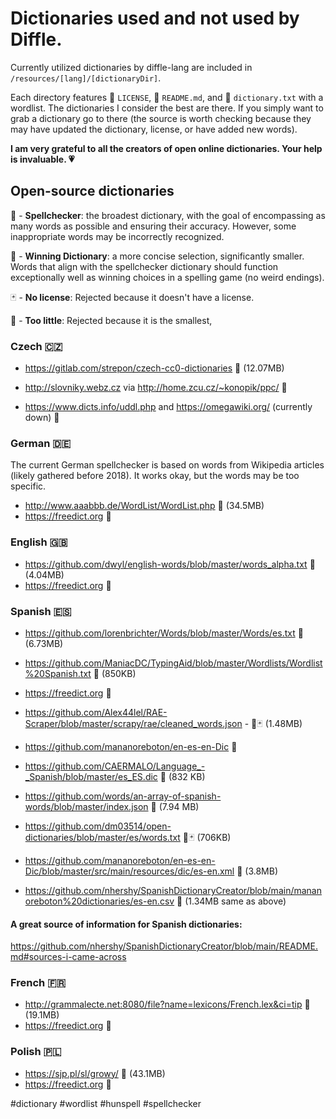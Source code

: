 # Dictionaries used and not used by Diffle.

Currently utilized dictionaries by diffle-lang are included in `/resources/[lang]/[dictionaryDir]`.

Each directory features 🧾 `LICENSE`, 🧾 `README.md`, and 🧾 `dictionary.txt` with a wordlist. The dictionaries I consider the best are there. If you simply want to grab a dictionary go to there (the source is worth checking because they may have updated the dictionary, license, or have added new words).

**I am very grateful to all the creators of open online dictionaries. Your help is invaluable. 💗**

## Open-source dictionaries

📔 - **Spellchecker**: the broadest dictionary, with the goal of encompassing as many words as possible and ensuring their accuracy. However, some inappropriate words may be incorrectly recognized.

🎯 - **Winning Dictionary**: a more concise selection, significantly smaller. Words that align with the spellchecker dictionary should function exceptionally well as winning choices in a spelling game (no weird endings).

🃏 - **No license**: Rejected because it doesn't have a license.

📄 - **Too little**: Rejected because it is the smallest,

### Czech 🇨🇿 
- https://gitlab.com/strepon/czech-cc0-dictionaries 📔 (12.07MB)
- http://slovniky.webz.cz via http://home.zcu.cz/~konopik/ppc/ 🎯

- https://www.dicts.info/uddl.php and https://omegawiki.org/ (currently down) 📄 

### German 🇩🇪
The current German spellchecker is based on words from Wikipedia articles (likely gathered before 2018). It works okay, but the words may be too specific.

- http://www.aaabbb.de/WordList/WordList.php 📔 (34.5MB)
- https://freedict.org 🎯

### English 🇬🇧
- https://github.com/dwyl/english-words/blob/master/words_alpha.txt 📔 (4.04MB)
- https://freedict.org 🎯

### Spanish 🇪🇸
- https://github.com/lorenbrichter/Words/blob/master/Words/es.txt 📔 (6.73MB)
- https://github.com/ManiacDC/TypingAid/blob/master/Wordlists/Wordlist%20Spanish.txt 📔 (850KB)
- https://freedict.org 🎯

- https://github.com/Alex44lel/RAE-Scraper/blob/master/scrapy/rae/cleaned_words.json - 📄🃏 (1.48MB)
- https://github.com/mananoreboton/en-es-en-Dic 📄
- https://github.com/CAERMALO/Language_-_Spanish/blob/master/es_ES.dic 📄 (832 KB)
- https://github.com/words/an-array-of-spanish-words/blob/master/index.json 📄 (7.94 MB)
- https://github.com/dm03514/open-dictionaries/blob/master/es/words.txt 📄🃏 (706KB)
- https://github.com/mananoreboton/en-es-en-Dic/blob/master/src/main/resources/dic/es-en.xml 📄 (3.8MB)
- https://github.com/nhershy/SpanishDictionaryCreator/blob/main/mananoreboton%20dictionaries/es-en.csv 📄 (1.34MB same as above)

#### A great source of information for Spanish dictionaries:
https://github.com/nhershy/SpanishDictionaryCreator/blob/main/README.md#sources-i-came-across

### French 🇫🇷
- http://grammalecte.net:8080/file?name=lexicons/French.lex&ci=tip 📔 (19.1MB)
- https://freedict.org 🎯

### Polish 🇵🇱
- https://sjp.pl/sl/growy/ 📔 (43.1MB)
- https://freedict.org 🎯

#dictionary #wordlist #hunspell #spellchecker
